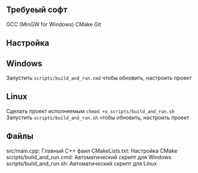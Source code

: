 ## Требуеый софт
GCC (MinGW for Windows)
CMake
Git

## Настройка
## Windows
Запустить `scripts/build_and_run.cmd` чтобы обновить, настроить проект

## Linux
Сделать проект исполняемым `chmod +x scripts/build_and_run.sh`
Запустить `scripts/build_and_run.sh` чтобы обновить, настроить проект

## Файлы
src/main.cpp: Главный C++ фаил
CMakeLists.txt: Настройка CMake
scripts/build_and_run.cmd: Автоматический скрипт для Windows
scripts/build_and_run.sh: Автоматический скрипт для Linux
